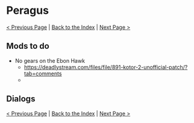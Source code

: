 # Peragus

[< Previous Page](../01_Prologue/01_Prologue.md) |
[Back to the Index](../index.md) |
[Next Page >](./)


## Mods to do

- No gears on the Ebon Hawk
  - https://deadlystream.com/files/file/891-kotor-2-unofficial-patch/?tab=comments
  - 

## Dialogs










[< Previous Page](../01_Prologue/01_Prologue.md) |
[Back to the Index](../index.md) |
[Next Page >](./)

 
